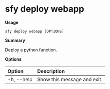 # sfy deploy webapp

**Usage**

`sfy deploy webapp [OPTIONS]`

**Summary**

Deploy a python function.

**Options**

| **Option** | **Description** |
| :--- | :--- |
| -h, --help | Show this message and exit. |
